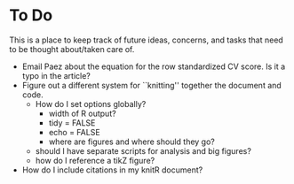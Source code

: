 To Do
========================================================

This is a place to keep track of future ideas, concerns, and tasks that need to be thought about/taken care of.


* Email Paez about the equation for the row standardized CV score. Is it a typo in the article?
* Figure out a different system for ``knitting'' together the document and code.
  * How do I set options globally? 
    * width of R output?
    * tidy = FALSE
    * echo = FALSE
    * where are figures and where should they go?
  * should I have separate scripts for analysis and big figures?
  * how do I reference a tikZ figure?
* How do I include citations in my knitR document?
